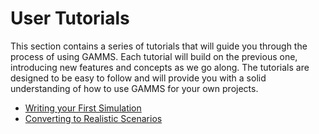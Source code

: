 # User Tutorials

This section contains a series of tutorials that will guide you through the process of using GAMMS. Each tutorial will build on the previous one, introducing new features and concepts as we go along. The tutorials are designed to be easy to follow and will provide you with a solid understanding of how to use GAMMS for your own projects.

- [Writing your First Simulation](first_simulation)
- [Converting to Realistic Scenarios](realistic_scenario)